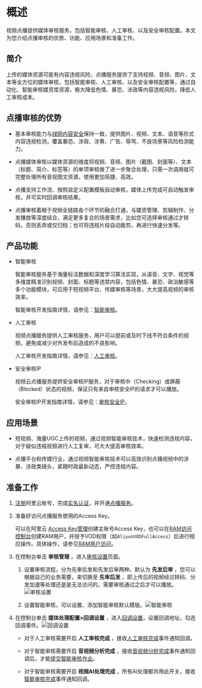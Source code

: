 概述 
=======================

视频点播提供媒体审核服务，包括智能审核、人工审核、以及安全审核配置。本文为您介绍点播审核的优势、功能、应用场景和准备工作。

简介 
-----------------------

上传的媒体资源可能有内容违规风险，点播服务提供了支持视频、音频、图片、文本等全方位的媒体审核，包括智能审核、人工审核、以及安全审核配置等，通过自动化、智能审核媒资库资源，极大降低色情、暴恐、涉政等内容违规风险，降低人工审核成本。

点播审核的优势 
----------------------------

* 基本审核能力与[绿网内容安全](https://www.aliyun.com/product/lvwang)保持一致，提供图片、视频、文本、语音等形式内容违规检测，覆盖暴恐、涉政、涉黄、广告、辱骂、不良场景等风险检测能力。

  

* 点播媒体审核以媒体资源的维度将视频、音频、图片（截图、封面等）、文本（标题、简介、标签等）的单项审核做了进一步聚合处理，只需一次调用就可完整处理所有音视图文资源，使用更加简捷、高效。

  

* 点播支持工作流、按照自定义配置模板自动审核，媒体上传完成可自动触发审核，并可实时回调审核结果。

  

* 点播审核着眼于视频全链路各个环节的融合打通，与媒资管理、剪辑制作、分发播放等深度结合，满足更多复合的场景需求，比如您可选择审核通过才转码，否则丢弃或仅归档；也可将违规片段自动裁剪，再进行快速分发等。

  




产品功能 
-------------------------

* 智能审核

  智能审核服务基于海量标注数据和深度学习算法实现，从语音、文字、视觉等多维度精准识别视频、封面、标题等违禁内容，包括色情、暴恐、政治敏感等多个功能模块，可应用于短视频平台、传媒审核等场景，大大提高视频的审核效率。

  智能审核开发指南详情，请参见：[智能审核](/cn.zh-CN/开发指南/媒体审核/智能审核.md)。
  




<!-- -->

* 人工审核

  视频点播服务提供人工审核服务，用户可以提前或及时下线不符合条件的视频，避免或减少对外发布后造成的不良影响。

  人工审核开发指南详情，请参见：[人工审核](/cn.zh-CN/开发指南/媒体审核/人工审核.md)。
  




<!-- -->

* 安全审核IP

  视频云点播服务提供安全审核IP服务，对于审核中（Checking）或屏蔽（Blocked）状态的视频，保证只有来自审核安全IP的请求才可以播放。

  安全审核IP开发指南详情，请参见：[审核安全IP](/cn.zh-CN/开发指南/媒体审核/审核安全IP.md)。
  




应用场景 
-------------------------

* 短视频、海量UGC上传的视频，通过视频智能审核技术，快速检测违规内容，对于疑似违规视频进行人工复审，可大大提高审核效率。

  

* 点播平台和传媒行业，通过视频智能审核技术可以高效识别点播视频中的涉暴、涉政类镜头，紧跟时政最新动态，严控违规内容。

  




准备工作 
-------------------------

1. [注册](https://account.aliyun.com/register/register.htm?oauth_callback=https%3A%2F%2Fvod.console.aliyun.com%2F&lang=zh)阿里云账号，完成[实名认证](https://help.aliyun.com/knowledge_list/37170.html)，并开通[点播服务](https://www.aliyun.com/product/vod)。

   

2. 准备好访问点播服务使用的Access Key。

   可以在阿里云 [Access Key管理](https://ak-console.aliyun.com/?spm=5176.doc57741.2.8.uLYY2M#/accesskey)创建主账号Access Key，也可以在[RAM访问控制台](https://ram.console.aliyun.com/?spm=5176.doc57741.2.2.fQnI2T#/user/list)创建RAM用户，并授予VOD权限（如`AliyunVODFullAccess`）后进行相应操作。具体操作，请参见[RAM用户访问](/cn.zh-CN/开发指南/账号和授权/创建RAM用户并授权.md)。
   

3. 在控制台单击 **审核管理** ，进入[审核设置](https://vod.console.aliyun.com/#/check/setting)页面。

   1. 设置审核流程，分为先审后发和先发后审两种。默认为 **先发后审** ，您可以根据自己的业务需要，来切换至 **先审后发** ，即上传后的视频经过转码、分发加速等处理还是是无法访问的，需要审核通过之后才可以播放。![审核设置](https://static-aliyun-doc.oss-accelerate.aliyuncs.com/assets/img/zh-CN/9756585061/p181782.png)

      
   
   2. 设置智能审核，可以设置、添加智能审核默认模版。![智能审核](https://static-aliyun-doc.oss-accelerate.aliyuncs.com/assets/img/zh-CN/9756585061/p181784.png)

      
   

   

4. 在控制台单击 **媒体处理配置\>回调设置** ，进入[回调设置](https://vod.console.aliyun.com/settings/workflow#/settings/callback)，设置回调地址，勾选回调事件。![回调设置](https://static-aliyun-doc.oss-accelerate.aliyuncs.com/assets/img/zh-CN/9756585061/p181787.png)

   * 对于人工审核需要开启 **人工审核完成** ，接收[人工审核完成](/cn.zh-CN/开发指南/事件通知/事件列表/人工审核完成.md)事件通知回调。

     
   
   * 对于智能审核需要开启 **音视频分析完成** ，接收[音视频分析完成](/cn.zh-CN/开发指南/事件通知/事件列表/音视频分析完成.md)事件通知回调后，才能[提交智能审核作业](/cn.zh-CN/服务端API/媒体审核/智能审核/提交智能审核作业.md)。

     
   
   * 对于智能审核需要开启 **视频AI处理完成** ，所有AI处理都共用此开关，接收[智能审核完成](/cn.zh-CN/开发指南/事件通知/事件列表/智能审核完成.md)事件通知回调。

     
   

   



